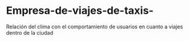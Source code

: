 # Empresa-de-viajes-de-taxis-
Relación del clima con el comportamiento de usuarios en cuanto a viajes dentro de la ciudad
